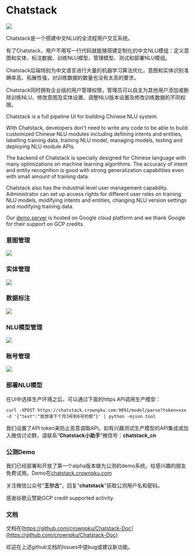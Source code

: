 
# Chatstack

![](http://www.crownpku.com/images/201908/login.png)

Chatstack是一个搭建中文NLU的全流程用户交互系统。

有了Chatstack，用户不用写一行代码就能够搭建定制化的中文NLU模组：定义意图和实体、标注数据、训练NLU模型、管理模型、测试和部署NLU模组。

Chatstack后端特别为中文语言进行大量的机器学习算法优化，意图和实体识别准确率高、拓展性强，对训练数据的数量也没有太高的要求。

Chatstack同时拥有企业级的用户管理权限，管理员可以自主为其他用户添加或删除训练NLU、修改意图及实体设置、调整NLU版本设置及修改训练数据的不同权限。

Chatstack is a full pipeline UI for building Chinese NLU system.

With Chatstack, developers don't need to write any code to be able to build customized Chinese NLU modules including defining intents and entities, labelling training data, training NLU model, managing models, testing and deploying NLU module APIs.

The backend of Chatstack is specially designed for Chinese language with many optimizations on machine learning algorithms. The accuracy of intent and entity recognition is good with strong generalization capabilities even with small amount of training data.

Chatstack also has the industrial level user management capability. Administrator can set up access rights for different user roles on training NLU models, modifying intents and entities, changing NLU version settings and modifying training data.

Our [demo server](http://chatstack.crownpku.com) is hosted on Google cloud platform and we thank Google for their support on GCP credits. 


### 意图管理

![](http://www.crownpku.com/images/201908/intent.png)

### 实体管理

![](http://www.crownpku.com/images/201908/entity.png)

### 数据标注

![](http://www.crownpku.com/images/201908/label.png)

### NLU模型管理

![](http://www.crownpku.com/images/201908/model.png)

### 账号管理

![](http://www.crownpku.com/images/201908/account.png)

### 部署NLU模型

在UI中选择生产环境之后，可以通过下面的https API调用生产模型：


```
curl -XPOST https://chatstack.crownpku.com:9091/model/parse?token=xxx -d '{"text":"我想请下个月3号到6号的假"}' | python -mjson.tool
```

我们设置了API token来防止恶意调取API。如有兴趣测试生产模型的API集成或加入微信讨论群，请联系“**Chatstack小助手**”微信号：**chatstack_cn**



### 公测Demo

我们已经部署和开放了第一个alpha版本做为公测的demo系统，给感兴趣的朋友免费试用。Demo在[chatstack.crownpku.com](http://chatstack.crownpku.com)

关注微信公众号“**王尔古**”，回复"**chatstack**"获取公测用户名和密码。

感谢谷歌云赞助GCP credit supported activity.

### 文档

文档在[https://github.com/crownpku/Chatstack-Doc](https://github.com/crownpku/Chatstack-Doc)

欢迎在上述github文档的Issues中提bug或建议新功能。


